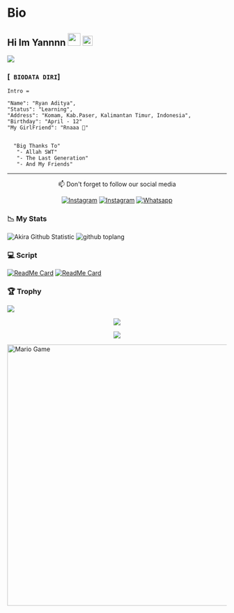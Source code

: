 # Bio

## Hi Im Yannnn <img src="https://github.com/TheDudeThatCode/TheDudeThatCode/blob/master/Assets/Hi.gif" width="29px"> <img src="https://www.gambaranimasi.org/data/media/1904/animasi-bergerak-smiley-kacamata-hitam-0109.gif" width="23px">
<a href="https://github.com/RyannAditya"><img src="https://cardivo.vercel.app/api?name=Ryann&description=Hi,%20i%27m%20Ryann%20and%20i%27m%20just%20a%20newbie%20programmer%20Nice%20to%20meet%20you%20👋&image=https://wallpaperaccess.com/full/7857767.jpg&usqp=CAU&backgroundColor=%23ecf0f1&instagram=@m.ryann__&github=RyannAditya&pattern=leaf&colorPattern=%23eaeaea" /><a>
</p>

### [` BIODATA DIRI`]
```
Intro =

"Name": "Ryan Aditya",
"Status": "Learning",
"Address": "Komam, Kab.Paser, Kalimantan Timur, Indonesia",
"Birthday": "April - 12"
"My GirlFriend": "Rnaaa 🖤"

   
  "Big Thanks To"
   "- Allah SWT"
   "- The Last Generation"
   "- And My Friends"
```
___


<p align="center">
📫 Don't forget to follow our social media
</p>

<p align="center">
<a href="https://www.instagram.com/m.ryann__" target="_blank"><img src="https://img.shields.io/badge/Instagram-%23E4405F.svg?&style=flat-square&logo=instagram&logoColor=white" alt="Instagram"></a>
<a href="https://instagram.com/rnaa_128?igshid=YmMyMTA2M2Y=" target="_blank"><img src="https://img.shields.io/badge/Instagram-%23E4405F.svg?&style=flat-square&logo=instagram&logoColor=white" alt="Instagram"></a>
<a href="https://wa.me/6282252285143" target="_blank"><img src="https://img.shields.io/badge/Whatsapp-%808080.svg?&style=flat-square&logo=Whatsapp&logoColor=white" alt="Whatsapp"></a>
</p>

### 📉 My Stats

![Akira Github Statistic](https://github-readme-stats.vercel.app/api?username=RyannAditya&layout=compact&show_icons=true&theme=highcontrast&show_owner=true)
![github toplang](https://github-readme-stats.vercel.app/api/top-langs/?username=RyannAditya&layout=compact&theme=highcontrast)

### 💻 Script


[![ReadMe Card](https://github-readme-stats.vercel.app/api/pin/?username=RyannAditya&repo=RTXZY-MD&theme=highcontrast)](https://github.com/RyannAditya/RTXZY-MD)
[![ReadMe Card](https://github-readme-stats.vercel.app/api/pin/?username=RyannAditya&repo=New-Base&theme=highcontrast)](https://github.com/RyannAditya/New-Base)

### 🏆 Trophy

![](https://github-profile-trophy.vercel.app/?username=RyannAditya&row=2&column=3&layout=compact&theme=onedark)

<p align="center">
   <img src="https://github-readme-streak-stats.herokuapp.com/?user=RyannAditya" />
</p>

<p align="center">
  <img src="https://komarev.com/ghpvc/?username=RyannAditya&label=VIEWS&style=flat-square&color=orange" />
</p>

<img src="https://github.com/TheDudeThatCode/TheDudeThatCode/blob/master/Assets/Mario_Gameplay.gif" alt="Mario Game" width="600" />


<!--START_SECTION:waka-->

<!--END_SECTION:waka-->
